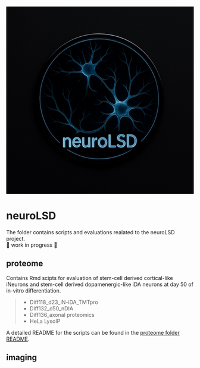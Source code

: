 ![ProjectLogo](/logoNeuroLSD.jpg)
# neuroLSD
The folder contains scripts and evaluations realated to the neuroLSD project.\
🚧 work in progress 🚧
## proteome
Contains Rmd scipts for evaluation of stem-cell derived cortical-like iNeurons and stem-cell derived dopamenergic-like iDA neurons at day 50 of in-vitro differentiation.

> - Diff118_d23_iN-iDA_TMTpro
> - Diff132_d50_nDIA
> - Diff136_axonal proteomics
> - HeLa LysoIP

A detailed README for the scripts can be found in the [proteome folder README](proteome/readmePROTEOME.md).

## imaging
